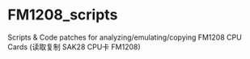 # FM1208_scripts
Scripts &amp; Code patches for analyzing/emulating/copying FM1208 CPU Cards (读取复制 SAK28 CPU卡 FM1208)
